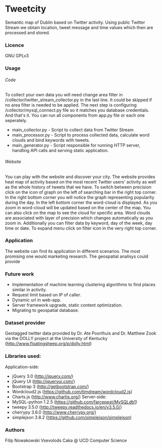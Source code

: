 # Tweetcity
Semantic map of Dublin based on Twitter activity. Using public Twitter Stream we obtain location, tweet message and time values which then are processed and stored.

### Licence
GNU GPLv3

### Usage
###### Code
To collect your own data you will need change area filter in /collector/twitter_stream_collector.py in the last line. It could be skipped if no area filter is needed to be applied. The next step is configuring /collector/mysql_connect.py file so it matches you database credentials. And that's it. You can run all components from app.py file or each one seperately.
* main_collector.py - Script to collect data from Twitter Stream
* main_processor.py - Script to process collected data, calculate word clouds and bind keywords with tweets.
* main_generator.py - Script responsible for running HTTP server, handling API calls and serving static application.

###### Website
You can play with the website and discover your city. The website provides heat map of activity based on the most recent Twitter users' activity as well as the whole history of tweets that we have. To switch between precision click on the icon of graph on the left of searching bar in the right top corner. In the right bottom corner you will notice the graph representing popularity during the day. In the left bottom corner the word-cloud is displayed. As you zoom in word-cloud will be updated based on the center of the map. You can also click on the map to see the cloud for specific area. Word clouds are associated with layer of precision which changes automatically as you zoom in. Additionally you can filter data by keyword, day of the week, day time or date. To expand menu click on filter icon in the very right top corner.

### Application
The website can find its application in different scenarios. The most promising one would marketing research. The geospatial analisys could provide 

### Future work
* Implementation of machine learning clustering algorithms to find places similar in activity.
* Request limit based on IP of caller.
* Dynamic url in web-app.
* Server framework upgrade, static content optimization.
* Migrating to geospatial database.

### Dataset provider
Geotagged twitter data provided by Dr. Ate Poorthuis and Dr. Matthew Zook via the DOLLY project at the University of Kentucky (http://www.floatingsheep.org/p/dolly.html)

### Libraries used:
Application-side:
* jQuery 3.0 (http://jquery.com/)
* jQuery UI (http://jqueryui.com/)
* Bootstrap 3 (http://getbootstrap.com/)
* Wordcloud2.js (https://github.com/timdream/wordcloud2.js)
* Charts.js (http://www.chartjs.org/)
Server-side:
* MySQL-python 1.2.5 (https://github.com/farcepest/MySQLdb1)
* tweepy 3.5.0 (http://tweepy.readthedocs.io/en/v3.5.0/)
* cherrypy 3.6.0 (http://www.cherrypy.org/)
* simplejson 3.8.2 (https://github.com/simplejson/simplejson)

### Authors
Filip Nowakowski
Vsevolods Caka
@ UCD Computer Science